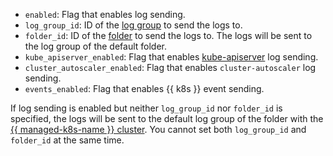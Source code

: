 * `enabled`: Flag that enables log sending.
* `log_group_id`: ID of the [log group](../../logging/concepts/log-group.md) to send the logs to.
* `folder_id`: ID of the [folder](../../resource-manager/concepts/resources-hierarchy.md#folder) to send the logs to. The logs will be sent to the log group of the default folder.
* `kube_apiserver_enabled`: Flag that enables [kube-apiserver](https://kubernetes.io/docs/reference/command-line-tools-reference/kube-apiserver/) log sending.
* `cluster_autoscaler_enabled`: Flag that enables `cluster-autoscaler` log sending.
* `events_enabled`: Flag that enables {{ k8s }} event sending.

If log sending is enabled but neither `log_group_id` nor `folder_id` is specified, the logs will be sent to the default log group of the folder with the [{{ managed-k8s-name }} cluster](../../managed-kubernetes/concepts/index.md#kubernetes-cluster). You cannot set both `log_group_id` and `folder_id` at the same time.